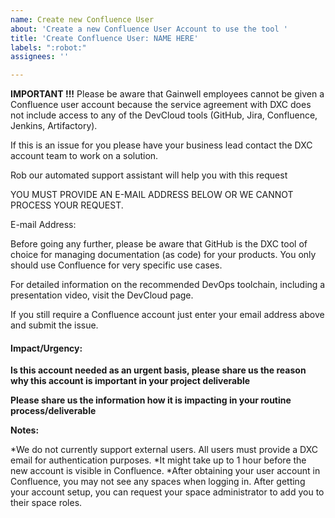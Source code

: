 ```yaml
---
name: Create new Confluence User
about: 'Create a new Confluence User Account to use the tool '
title: 'Create Confluence User: NAME HERE'
labels: ":robot:"
assignees: ''

---
```


**IMPORTANT !!!** Please be aware that Gainwell employees cannot be given a Confluence user account because the service agreement with DXC does not include access to any of the DevCloud tools (GitHub, Jira, Confluence, Jenkins, Artifactory).

If this is an issue for you please have your business lead contact the DXC account team to work on a solution.

Rob our automated support assistant will help you with this request

YOU MUST PROVIDE AN E-MAIL ADDRESS BELOW OR WE CANNOT PROCESS YOUR REQUEST.

E-mail Address:

Before going any further, please be aware that GitHub is the DXC tool of choice for managing documentation (as code) for your products. You only should use Confluence for very specific use cases.

For detailed information on the recommended DevOps toolchain, including a presentation video, visit the DevCloud page.

If you still require a Confluence account just enter your email address above and submit the issue.

#### Impact/Urgency:

**Is this account needed as an urgent basis, please share us the reason why this account is important in your project deliverable**

**Please share us the information how it is impacting in your routine process/deliverable**

**Notes:**

*We do not currently support external users. All users must provide a DXC email for authentication purposes.
*It might take up to 1 hour before the new account is visible in Confluence.
*After obtaining your user account in Confluence, you may not see any spaces when logging in. After getting your account setup, you can request your space administrator to add you to their space roles.

